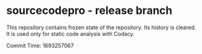 # sourcecodepro - release branch

This repository contains frozen state of the repository.
Its history is cleared. It is used only for static code
analysis with Codacy.

Commit Time: 1693257067